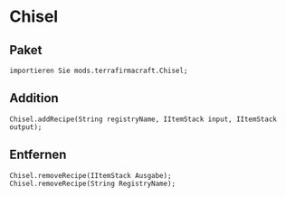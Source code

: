 # Chisel

## Paket
```zenscript
importieren Sie mods.terrafirmacraft.Chisel;
```

## Addition
```zenscript
Chisel.addRecipe(String registryName, IItemStack input, IItemStack output);
```

## Entfernen

```zenscript
Chisel.removeRecipe(IItemStack Ausgabe);
Chisel.removeRecipe(String RegistryName);
```